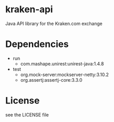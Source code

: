 # kraken-api
Java API library for the Kraken.com exchange

# Dependencies
  - run
    + com.mashape.unirest:unirest-java:1.4.8
  - test
    + org.mock-server:mockserver-netty:3.10.2
    + org.assertj:assertj-core:3.3.0

# License
see the LICENSE file 
